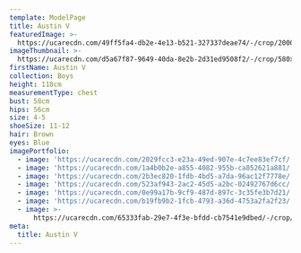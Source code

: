 ```yaml
---
template: ModelPage
title: Austin V
featuredImage: >-
  https://ucarecdn.com/49ff5fa4-db2e-4e13-b521-327337deae74/-/crop/2000x752/0,263/-/preview/
imageThumbnail: >-
  https://ucarecdn.com/d5a67f87-9649-40da-8e2b-2d31ed9508f2/-/crop/580x737/640,82/-/preview/
firstName: Austin V
collection: Boys
height: 118cm
measurementType: chest
bust: 58cm
hips: 56cm
size: 4-5
shoeSize: 11-12
hair: Brown
eyes: Blue
imagePortfolio:
  - image: 'https://ucarecdn.com/2029fcc3-e23a-49ed-907e-4c7ee83ef7cf/'
  - image: 'https://ucarecdn.com/1a4b0b2e-a855-4082-955b-ca852621a881/'
  - image: 'https://ucarecdn.com/2b3ec820-1fdb-4bd5-a7da-96ac12f7778e/'
  - image: 'https://ucarecdn.com/523af943-2ac2-45d5-a2bc-02492767d6cc/'
  - image: 'https://ucarecdn.com/0e99a17b-9cf9-487d-897c-3c35fe3b7d21/'
  - image: 'https://ucarecdn.com/b19fb9b2-1fcb-4793-a36d-4753a2fa2f23/'
  - image: >-
      https://ucarecdn.com/65333fab-29e7-4f3e-bfdd-cb7541e9dbed/-/crop/1409x1678/0,202/-/preview/
meta:
  title: Austin V
---
```


